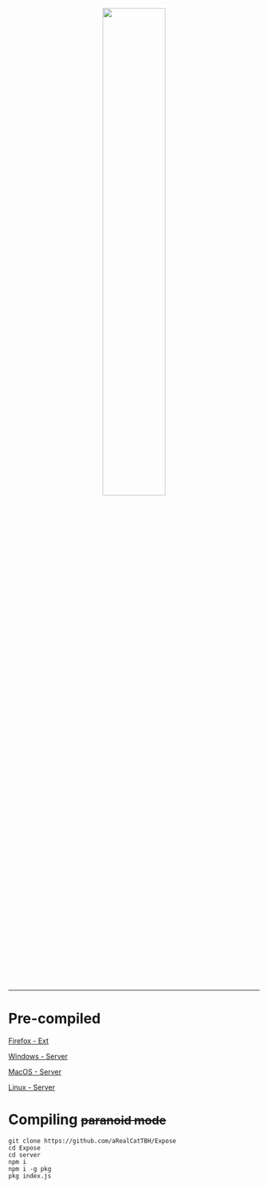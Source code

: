<p align="center">

<img src="https://raw.githubusercontent.com/aRealCatTBH/assets/main/expose.logo.png" width="50%" />

<hr />

<h1>Pre-compiled</h1>

<a href="https://github.com/aRealCatTBH/Expose/releases/download/latest/expose-firefox.xpi">Firefox - Ext</a>

<a href="https://github.com/aRealCatTBH/Expose/releases/download/latest/expose-win.exe">Windows - Server</a>

<a href="https://github.com/aRealCatTBH/Expose/releases/download/latest/expose-macos.0">MacOS - Server</a>

<a href="https://github.com/aRealCatTBH/Expose/releases/download/latest/expose-linux.0">Linux - Server</a>

<h1>Compiling <small><s>paranoid mode</s></small></a></h1>
</p>
<pre><code>git clone https://github.com/aRealCatTBH/Expose
cd Expose
cd server
npm i
npm i -g pkg
pkg index.js
</code></pre>
